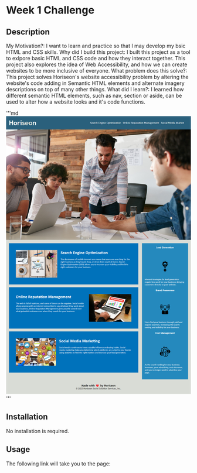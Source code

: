 # Week 1 Challenge

## Description
My Motivation?: I want to learn and practice so that I may develop my bsic HTML and CSS skills.
Why did I build this project: I built this project as a tool to exlpore basic HTML and CSS code and how they interact together. This project also explores the idea of Web Accessibility, and how we can create websites to be more inclusive of everyone.
What problem does this solve?: This project solves Horiseon's website accessibility problem by altering the website's code adding in Semantic HTML elements and alternate imagery descriptions on top of many other things.
What did I learn?: I learned how different semantic HTML elements, such as nav, section or aside, can be used to alter how a website looks and it's code functions.

'''md
![website-preview](Assets\Horiseon-Home-Page.png)
'''


## Installation 
No installation is required.

## Usage
The following link will take you to the page: